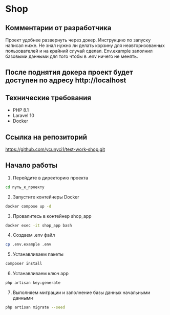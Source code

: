 # Shop

## Комментарии от разработчика
Проект удобнее развернуть через докер. Инструкцию по запуску написал ниже. Не знал нужно ли делать корзину для неавторизованных пользователей и на крайний случай сделал. Env.example заполнил базовыми данными для того чтобы в .env ничего не менять.

## После поднятия докера проект будет доступен по адресу http://localhost

## Технические требования

- PHP 8.1
- Laravel 10
- Docker

## Ссылка на репозиторий
https://github.com/ycunyci1/test-work-shop.git


## Начало работы

1. Перейдите в директорию проекта
```bash
cd путь_к_проекту
```
2. Запустите контейнеры Docker
```bash 
docker compose up -d
```
3. Провалитесь в контейнер shop_app
```bash
docker exec -it shop_app bash
```
4. Создаем .env файл
```bash
cp .env.example .env
```
5. Устанавливаем пакеты
```bash
composer install
```
6. Устанавливаем ключ app
```bash
php artisan key:generate
```
7. Выполняем миграции и заполнение базы данных начальными данными
```bash
php artisan migrate --seed
```
